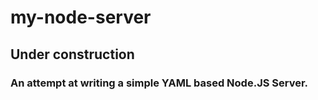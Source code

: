 # my-node-server

## Under construction

### An attempt at writing a simple YAML based Node.JS Server.
